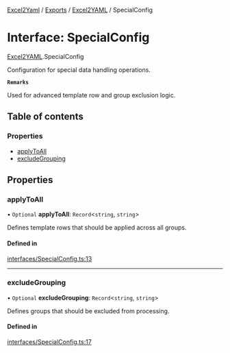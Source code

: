[Excel2Yaml](../README.md) / [Exports](../modules.md) / [Excel2YAML](../modules/Excel2YAML.md) / SpecialConfig

# Interface: SpecialConfig

[Excel2YAML](../modules/Excel2YAML.md).SpecialConfig

Configuration for special data handling operations.

**`Remarks`**

Used for advanced template row and group exclusion logic.

## Table of contents

### Properties

- [applyToAll](Excel2YAML.SpecialConfig.md#applytoall)
- [excludeGrouping](Excel2YAML.SpecialConfig.md#excludegrouping)

## Properties

### applyToAll

• `Optional` **applyToAll**: `Record`\<`string`, `string`\>

Defines template rows that should be applied across all groups.

#### Defined in

[interfaces/SpecialConfig.ts:13](https://github.com/rbleattler/Excel2Yaml/blob/0fa89d9b50c0f12b0bb5739c1b46c02b0dc3aa9b/src/interfaces/SpecialConfig.ts#L13)

___

### excludeGrouping

• `Optional` **excludeGrouping**: `Record`\<`string`, `string`\>

Defines groups that should be excluded from processing.

#### Defined in

[interfaces/SpecialConfig.ts:17](https://github.com/rbleattler/Excel2Yaml/blob/0fa89d9b50c0f12b0bb5739c1b46c02b0dc3aa9b/src/interfaces/SpecialConfig.ts#L17)

